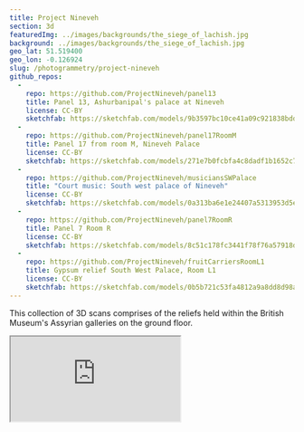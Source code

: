 ```yaml
---
title: Project Nineveh
section: 3d
featuredImg: ../images/backgrounds/the_siege_of_lachish.jpg
background: ../images/backgrounds/the_siege_of_lachish.jpg
geo_lat: 51.519400
geo_lon: -0.126924
slug: /photogrammetry/project-nineveh
github_repos:
  -
    repo: https://github.com/ProjectNineveh/panel13
    title: Panel 13, Ashurbanipal's palace at Nineveh
    license: CC-BY
    sketchfab: https://sketchfab.com/models/9b3597bc10ce41a09c921838bddb6127
  -
    repo: https://github.com/ProjectNineveh/panel17RoomM
    title: Panel 17 from room M, Nineveh Palace
    license: CC-BY
    sketchfab: https://sketchfab.com/models/271e7b0fcbfa4c8dadf1b1652c735c2b
  -
    repo: https://github.com/ProjectNineveh/musiciansSWPalace
    title: "Court music: South west palace of Nineveh"
    license: CC-BY
    sketchfab: https://sketchfab.com/models/0a313ba6e1e24407a5313953d5e511fd
  -
    repo: https://github.com/ProjectNineveh/panel7RoomR
    title: Panel 7 Room R
    license: CC-BY
    sketchfab: https://sketchfab.com/models/8c51c178fc3441f78f76a57918d7e6bb
  -
    repo: https://github.com/ProjectNineveh/fruitCarriersRoomL1
    title: Gypsum relief South West Palace, Room L1
    license: CC-BY
    sketchfab: https://sketchfab.com/models/0b5b721c53fa4812a9a8dd8d98a5cd88
---
```

This collection of 3D scans comprises of the reliefs held within the British Museum's Assyrian galleries on the ground floor.

<div class="ratio  ratio-16x9 mb-3">
  <iframe title="A 3D model"  src="https://sketchfab.com/playlists/embed?collection=466149797af64674b8de5b88b867ace6"  allow="autoplay; fullscreen; vr" mozallowfullscreen="true" webkitallowfullscreen="true"></iframe>
</div>
